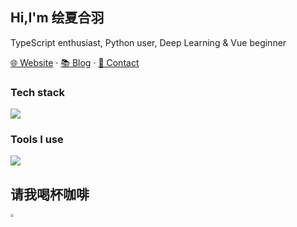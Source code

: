 <!--
**HuiXiaHeYu/HuiXiaHeYu** is a ✨ _special_ ✨ repository because its `README.md` (this file) appears on your GitHub profile.

Here are some ideas to get you started:

- 🔭 I’m currently working on ...
- 🌱 I’m currently learning ...
- 👯 I’m looking to collaborate on ...
- 🤔 I’m looking for help with ...
- 💬 Ask me about ...
- 📫 How to reach me: ...
- 😄 Pronouns: ...
- ⚡ Fun fact: ...
-->

## Hi,I'm 绘夏合羽

TypeScript enthusiast, Python user, Deep Learning & Vue beginner

[🌐 Website](https://HuiXiaHeYu.github.io) · [📚 Blog](https://HuiXiaHeYu.github.io/blog/) · [📇 Contact](mailto:1912452912@qq.com)


### Tech stack

<picture><img src="https://skillicons.dev/icons?i=js,pytorch,linux,vue,latex"></picture>

### Tools I use

<picture><img src="https://skillicons.dev/icons?i=vscode,anaconda,ubuntu,qt,git,githubactions,docker,pnpm"></picture>

## 请我喝杯咖啡

<img src="./docs/.vuepress/public/images/Coffee-QR-code.png" style="zoom: 33%;" />

